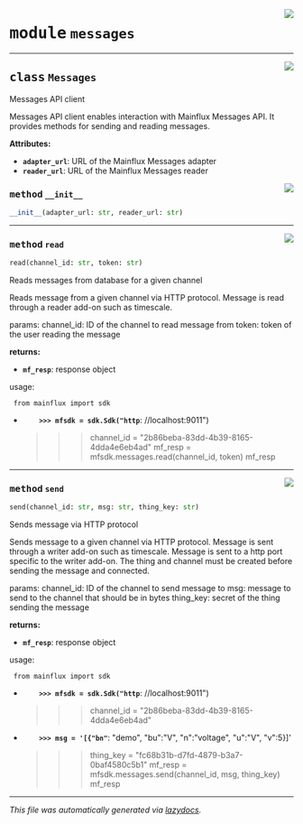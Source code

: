 <!-- markdownlint-disable -->

<a href="https://github.com/mainflux/sdk-py/blob/main/mainflux/messages.py#L0"><img align="right" style="float:right;" src="https://img.shields.io/badge/-source-cccccc?style=flat-square"></a>

# <kbd>module</kbd> `messages`






---

<a href="https://github.com/mainflux/sdk-py/blob/main/mainflux/messages.py#L8"><img align="right" style="float:right;" src="https://img.shields.io/badge/-source-cccccc?style=flat-square"></a>

## <kbd>class</kbd> `Messages`
Messages API client 

Messages API client enables interaction with Mainflux Messages API. It provides methods for sending and reading messages. 



**Attributes:**
 
 - <b>`adapter_url`</b>:  URL of the Mainflux Messages adapter 
 - <b>`reader_url`</b>:  URL of the Mainflux Messages reader 

<a href="https://github.com/mainflux/sdk-py/blob/main/mainflux/messages.py#L18"><img align="right" style="float:right;" src="https://img.shields.io/badge/-source-cccccc?style=flat-square"></a>

### <kbd>method</kbd> `__init__`

```python
__init__(adapter_url: str, reader_url: str)
```








---

<a href="https://github.com/mainflux/sdk-py/blob/main/mainflux/messages.py#L80"><img align="right" style="float:right;" src="https://img.shields.io/badge/-source-cccccc?style=flat-square"></a>

### <kbd>method</kbd> `read`

```python
read(channel_id: str, token: str)
```

Reads messages from database for a given channel 

Reads message from a given channel via HTTP protocol. Message is read through a reader add-on such as timescale. 

params:  channel_id: ID of the channel to read message from  token: token of the user reading the message 



**returns:**
 
 - <b>`mf_resp`</b>:  response object 

usage: 

``` from mainflux import sdk```

 - <b>`    >>> mfsdk = sdk.Sdk("http`</b>: //localhost:9011")
    >>> channel_id = "2b86beba-83dd-4b39-8165-4dda4e6eb4ad"
    >>> mf_resp = mfsdk.messages.read(channel_id, token)
    >>> mf_resp


---

<a href="https://github.com/mainflux/sdk-py/blob/main/mainflux/messages.py#L33"><img align="right" style="float:right;" src="https://img.shields.io/badge/-source-cccccc?style=flat-square"></a>

### <kbd>method</kbd> `send`

```python
send(channel_id: str, msg: str, thing_key: str)
```

Sends message via HTTP protocol 

Sends message to a given channel via HTTP protocol. Message is sent through a writer add-on such as timescale. Message is sent to a http port specific to the writer add-on. The thing and channel must be created before sending the message and connected.  

params:  channel_id: ID of the channel to send message to  msg: message to send to the channel that should be in bytes  thing_key: secret of the thing sending the message 



**returns:**
 
 - <b>`mf_resp`</b>:  response object 

usage: 

``` from mainflux import sdk```

 - <b>`    >>> mfsdk = sdk.Sdk("http`</b>: //localhost:9011")
    >>> channel_id = "2b86beba-83dd-4b39-8165-4dda4e6eb4ad"

 - <b>`    >>> msg = '[{"bn"`</b>: "demo", "bu":"V", "n":"voltage", "u":"V", "v":5}]'
    >>> thing_key = "fc68b31b-d7fd-4879-b3a7-0baf4580c5b1"
    >>> mf_resp = mfsdk.messages.send(channel_id, msg, thing_key)
    >>> mf_resp





---

_This file was automatically generated via [lazydocs](https://github.com/ml-tooling/lazydocs)._

